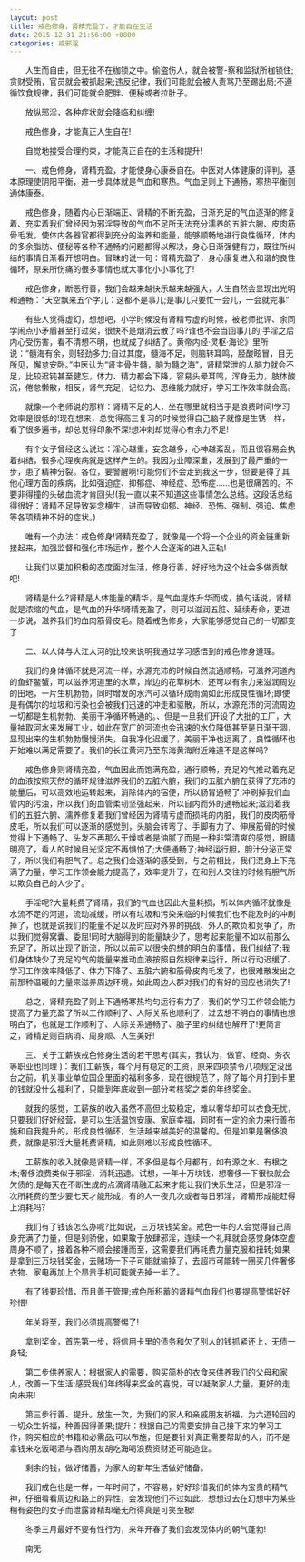 ```yaml
---
layout: post
title: 戒色修身，肾精充盈了，才能自在生活
date: 2015-12-31 21:56:00 +0800
categories: 戒邪淫
---
```


　　人生而自由，但无往不在枷锁之中。偷盗伤人，就会被警-察和监狱所枷锁住;贪财受贿，官员就会被抓起来;违反纪律，我们可能就会被人责骂乃至踢出局;不遵循饮食规律，我们可能就会肥胖、便秘或者拉肚子。
　　放纵邪淫，各种症状就会降临和纠缠!
　　戒色修身，才能真正人生自在!
　　自觉地接受合理约束，才能真正自在的生活和提升!
　　一、戒色修身，肾精充盈，才能使身心康泰自在。中医对人体健康的评判，基本原理使阴阳平衡，进一步具体就是气血和寒热。气血足则上下通畅，寒热平衡则通体康泰。
　　戒色修身，随着内心日渐端正、肾精的不断充盈，日渐充足的气血逐渐的修复着、充实着我们曾经因为邪淫导致的气血不足所无法充分濡养的五脏六腑、皮肉筋骨毛发，使体内各器官都得到充分的滋养和能量，能够顺畅地进行良性循环，体内的多余脂肪、便秘等各种不通畅的问题都得以解决，身心日渐强健有力，既往所纠结的事情日渐看开想明白。冒昧的说一句：肾精充盈了，身心康复进入和谐的良性循环，原来所伤痛的很多事情也就大事化小小事化了!
　　戒色修身，断恶行善，我们会越来越快乐越来越强大，人生自然会显现出光明和通畅：“天空飘来五个字儿：这都不是事儿;是事儿只要忙一会儿，一会就完事”
　　有些人觉得虚幻，想想吧，小学时候没有肾精亏虚的时候，被老师批评、余同学闹点小矛盾甚至打过架，很快不是烟消云散了吗?谁也不会当回事儿的;手淫之后内心受伤害，看不清想不明，也就成了纠结了。黄帝内经·灵枢·海论》里所说：“髓海有余，则轻劲多力;自过其度，髓海不足，则脑转耳鸣，胫酸眩冒，目无所见，懈怠安卧。”中医认为“肾主骨生髓，脑为髓之海”，肾精常泄的人脑力就会不足，比较迟钝甚至健忘，体力、精力都会下降，容易头晕耳鸣，浑身无力，肢体酸沉，倦怠懒散，相反，肾气充足，记忆力、思维能力就好，学习工作效率就会高。
　　就像一个老师说的那样：肾精不足的人，坐在哪里就相当于是浪费时间!学习效率是很低的!现在想来，总觉得高三复习的时候觉得自己脑子就像是生锈一样，看了很多遍书，却总觉得印象不深!想冲刺却觉得心有余力不足!
　　有个女子曾经这么说过：淫心越重，妄念越多，心神越紊乱，而且很容易会执着纠结，很多心理疾病就是这样产生的。我因为业障深重，发展到了最严重的一步，患了精神分裂。各位，要警醒啊!可能你们不会走到我这一步，但要是得了其他心理方面的疾病，比如强迫症、抑郁症、神经症、恐怖症……也是很痛苦的。不要非得撞的头破血流才肯回头!(我一直以来不知道这些事情怎么总结。这段话总结得很好：肾精不足导致妄念横生，进而导致抑郁、神经、恐怖、强制、强迫、焦虑等各项精神不好的症状。)
　　唯有一个办法：戒色修身!肾精充盈了，就像是一个将一个企业的资金链重新接起来，加强监督和强化市场运作，整个人会逐渐的进入正轨!
　　让我们以更加积极的态度面对生活，修身行善，好好地为这个社会多做贡献吧!
　　肾精是什么?肾精是人体能量的精华，是气血提炼升华而成，换句话说，肾精就是浓缩的气血，是气血的升华!肾精充盈了，则可以滋润五脏、延续寿命，更进一步说，滋养我们的血肉筋骨皮毛。随着戒色修身，大家能够感觉自己的一切都变了
　　二、以人体与大江大河的比较来说明我通过学习感悟到的戒色修身道理。
　　我们的身体循环就是河流一样，水源充沛的时候自然流通顺畅，可滋养河道内的鱼虾鳖蟹，可以滋养河道里的水草，岸边的花草树木，还可以有余力来滋润周边的田地，一片生机勃勃，同时增发的水汽可以循环成雨滴如此形成良性循环;即使是有偶尔的垃圾和污染也会被我们迅速的冲走和驱散，所以，水源充沛的河流周边一切都是生机勃勃、美丽干净循环畅通的。、但是一旦我们开设了大批的工厂，大量抽取河水来发展工业，如此在宽广的河流也会迅速的水位降低甚至是日渐干涸，显现出来的生机勃勃慢慢消失，自我净化迟缓了，美丽干净也远离了，良性循环也开始难以满足需要了。我们的长江黄河乃至东海黄海附近难道不是这样吗?
　　戒色修身则肾精充盈，气血因此而饱满充盈，通行顺畅，充足的气推动着充足的血液按照天然的循环规律滋养我们的五脏六腑，我们的五脏六腑在获得了充沛的能量后，可以高效地运转起来，消除体内的宿便，所以肠胃通畅了;冲刷掉我们血管内的污浊，所以我们的血管柔韧坚强起来，所以自内而外的通畅起来;滋润着我们的五脏六腑、濡养修复着我们曾经因为肾精亏虚而损耗的内脏，我们的皮肉筋骨皮毛，所以我们可以逐渐的感觉到，头脑会转弯了、手脚有力了、伸展筋骨的时候觉得上下通畅了、头发不再那么干燥或者是油腻了而是一种非常清爽的感觉，眼睛明亮了，看人的时候目光坚定不再惧怕了;大便通畅了;神经运行胆，胆汁分泌正常了，所以我们有胆气了。总之我们会逐渐的感受到，与之前相比，我们混身上下充满了力量，学习工作领会能力提高了，效率提升了，在和别人交往的时候有胆气所以欺负自己的人少了。
　　手淫呢?大量耗费了肾精，我们的气血也因此大量耗损，所以体内循环就像是水流不足的河道，流动减缓，所以有垃圾和污染来临的时候我们也不能及时的冲刷掉了，也就是说我们的能量不足以及时应对外界的挑战、外人的欺负和竞争了，所以我们觉得窝囊、委屈!同时大脑得到的能量缺少了，思考起来能量不如以前那么充足了，所以出现了断流，所以以前可以很快的想的明白的事情，我们纠结了;我们身体缺少了充足的气的能量来推动血液按照自然规律来运行，所以行动迟缓了、学习工作效率降低了、体力下降了、五脏六腑和筋骨皮肉毛发了，也很难散发出之前那种温暖的力量来滋养周边环境，如此周边人群对我们的有好的回应也消失了!
　　总之，肾精充盈了则上下通畅寒热均匀运行有力了，我们的学习工作领会能力提高了力量充盈了所以工作顺利了、人际关系也顺利了，过去想不明白的事情也想明白了，也就是工作顺利了、人际关系通畅了、脑子里的纠结也解开了!更简言之，肾精足则百病消、周身顺、人生美好!
　　三、关于工薪族戒色修身生活的若干思考(其实，我认为，做官、经商、务农等职业也同理 )：我们工薪族，每个月有稳定的工资，原来四项禁令八项规定没出台之前，机关事业单位国企里面的福利多多，现在很规范了，除了每个月打到卡里的钱就没什么福利了，只能到年底收到一部分考核奖之类的年终奖金。
　　就我的感觉，工薪族的收入虽然不高但比较稳定，难以奢华却可以衣食无忧，只要我们好好经营，是可以生活温饱安康、家庭幸福，同时有一定的余力来行善布施和自我提升的，形成良性循环，生活越来越美好的温馨的。但是如果是奢侈浪费，就像是邪淫大量耗费肾精，如此则难以形成良性循环。
　　工薪族的收入就像是肾精一样，不多但是每个月都有，如有源之水、有根之木;奢侈浪费类似于邪淫，消耗迅速。试想，一年十万块钱，想奢侈一下很快就会欠债的;是每天在不断生成的点滴肾精融汇起来才能让我们快乐生活，但是邪淫一次所耗费的至少要七天才能形成，有的人一夜几次或者每日邪淫，肾精形成能赶得上消耗吗?
　　我们有了钱该怎么办呢?比如说，三万块钱奖金。戒色一年的人会觉得自己周身充满了力量，但是别骄傲，如果敢于放肆邪淫，连续一个礼拜就会感觉身体空虚周身不顺了，接着各种不顺会接踵而至，这需要我们再耗费力量克服和扭转;如果是拿到三万块钱奖金，去赌场一下子可能就输掉了，去超市可能转一圈买几件奢侈衣物、家电再加上个昂贵手机可能就去掉一半了。
　　有了钱要珍惜，而且善于管理;戒色所积蓄的肾精气血我们也要提高警惕好好珍惜!
　　年关将至，我们必须提高警惕了!
　　拿到奖金，首先第一步，将信用卡里的债务和欠了别人的钱抓紧还上，无债一身轻;
　　第二步供养家人：根据家人的需要，购买简朴的衣食来供养我们的父母和家人，改善一下生活;感受我们年终得来奖金的喜悦，可以凝聚家人力量，更好的走向未来!
　　第三步行善、提升。放生一次，为我们的家人和亲戚朋友祈福，为六道轮回的一切众生祈福，种善因得善果;提升：根据自己的需要安排自己接下来的学习工作，购买相应的书籍和必需品;可以布施，但是要针对真正需要帮助的人，而不是拿钱来吃饭喝酒与酒肉朋友胡吃海喝浪费资财还可能造业。
　　剩余的钱，做好储蓄，为家人的新年生活做好储备。
　　我们戒色也是一样，一年时间了，不容易，好好珍惜我们的体内宝贵的精气神，仔细看看周边和路上的异性，会发现他们不过如此，想想过去在幻想中为某些稍有姿色的女子而泄露肾精却毫无所得真是可笑至极!
　　冬季三月最好不要有性行为，来年开春了我们会发现体内的朝气蓬勃!
　　南无